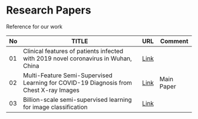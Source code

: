 # Research Papers
Reference for our work


|  No | TITLE                                                                                          |   URL                       | Comment    
|  -- |------------------------------------------------------------------------------------------------|-----------------------------|--------
|01  |Clinical features of patients infected with 2019 novel coronavirus in Wuhan, China|[Link](https://www.sciencedirect.com/science/article/abs/pii/S0140673620301835) 
|02 |Multi-Feature Semi-Supervised Learning for COVID-19 Diagnosis from Chest X-ray Images|[Link](https://arxiv.org/pdf/2104.01617.pdf)| Main Paper |
|03 |Billion-scale semi-supervised learning for image classification|[Link](https://arxiv.org/pdf/1905.00546.pdf)
